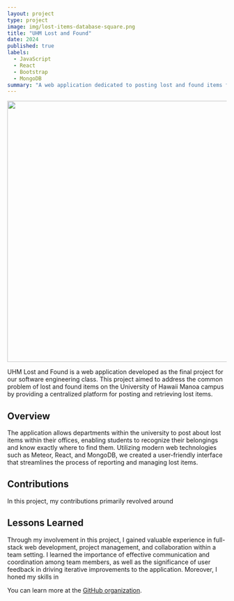 ```yaml
---
layout: project
type: project
image: img/lost-items-database-square.png
title: "UHM Lost and Found"
date: 2024
published: true
labels:
  - JavaScript
  - React
  - Bootstrap
  - MongoDB
summary: "A web application dedicated to posting lost and found items for the University of Hawaii Manoa campus."
---
```

<p align="center">
  <img src="../img/lost-items-database-full.png" width="600" />
</p>

UHM Lost and Found is a web application developed as the final project for our software engineering class. This project aimed to address the common problem of lost and found items on the University of Hawaii Manoa campus by providing a centralized platform for posting and retrieving lost items.

## Overview
The application allows departments within the university to post about lost items within their offices, enabling students to recognize their belongings and know exactly where to find them. Utilizing modern web technologies such as Meteor, React, and MongoDB, we created a user-friendly interface that streamlines the process of reporting and managing lost items.

## Contributions
In this project, my contributions primarily revolved around

## Lessons Learned
Through my involvement in this project, I gained valuable experience in full-stack web development, project management, and collaboration within a team setting. I learned the importance of effective communication and coordination among team members, as well as the significance of user feedback in driving iterative improvements to the application. Moreover, I honed my skills in 

You can learn more at the [GitHub organization](https://github.com/uhm-lost-and-found).
